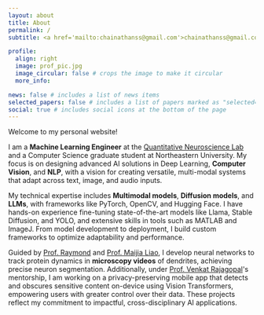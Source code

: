 ```yaml
---
layout: about
title: About
permalink: /
subtitle: <a href='mailto:chainathanss@gmail.com'>chainathanss@gmail.com</a>

profile:
  align: right
  image: prof_pic.jpg
  image_circular: false # crops the image to make it circular
  more_info:

news: false # includes a list of news items
selected_papers: false # includes a list of papers marked as "selected={true}"
social: true # includes social icons at the bottom of the page
---
```


Welcome to my personal website!

I am a **Machine Learning Engineer** at the [Quantitative Neuroscience Lab](https://sites.google.com/view/maijia-liao-homepage/) and a Computer Science graduate student at Northeastern University. My focus is on designing advanced AI solutions in Deep Learning, **Computer Vision**, and **NLP**, with a vision for creating versatile, multi-modal systems that adapt across text, image, and audio inputs.

My technical expertise includes **Multimodal models**, **Diffusion models**, and **LLMs**, with frameworks like PyTorch, OpenCV, and Hugging Face. I have hands-on experience fine-tuning state-of-the-art models like Llama, Stable Diffusion, and YOLO, and extensive skills in tools such as MATLAB and ImageJ. From model development to deployment, I build custom frameworks to optimize adaptability and performance.

Guided by [Prof. Raymond](https://scholar.google.com/citations?user=h-JEcQ8AAAAJ&hl=en) and [Prof. Maijia Liao](https://sites.google.com/view/maijia-liao-homepage/team?authuser=0), I develop neural networks to track protein dynamics in **microscopy videos** of dendrites, achieving precise neuron segmentation. Additionally, under [Prof. Venkat Rajagopal](https://rajagopalvenkat.com/)'s mentorship, I am working on a privacy-preserving mobile app that detects and obscures sensitive content on-device using Vision Transformers, empowering users with greater control over their data. These projects reflect my commitment to impactful, cross-disciplinary AI applications.

<!--
Write your biography here. Tell the world about yourself. Link to your favorite [subreddit](http://reddit.com). You can put a picture in, too. The code is already in, just name your picture `prof_pic.jpg` and put it in the `img/` folder.

Put your address / P.O. box / other info right below your picture. You can also disable any of these elements by editing `profile` property of the YAML header of your `_pages/about.md`. Edit `_bibliography/papers.bib` and Jekyll will render your [publications page](/al-folio/publications/) automatically.

Link to your social media connections, too. This theme is set up to use [Font Awesome icons](https://fontawesome.com/) and [Academicons](https://jpswalsh.github.io/academicons/), like the ones below. Add your Facebook, Twitter, LinkedIn, Google Scholar, or just disable all of them. -->
